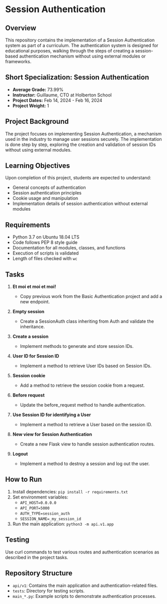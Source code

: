 # Session Authentication

## Overview
This repository contains the implementation of a Session Authentication system as part of a curriculum. The authentication system is designed for educational purposes, walking through the steps of creating a session-based authentication mechanism without using external modules or frameworks.

## Short Specialization: Session Authentication
- **Average Grade:** 73.99%
- **Instructor:** Guillaume, CTO at Holberton School
- **Project Dates:** Feb 14, 2024 - Feb 16, 2024
- **Project Weight:** 1

## Project Background
The project focuses on implementing Session Authentication, a mechanism used in the industry to manage user sessions securely. The implementation is done step by step, exploring the creation and validation of session IDs without using external modules.

## Learning Objectives
Upon completion of this project, students are expected to understand:
- General concepts of authentication
- Session authentication principles
- Cookie usage and manipulation
- Implementation details of session authentication without external modules

## Requirements
- Python 3.7 on Ubuntu 18.04 LTS
- Code follows PEP 8 style guide
- Documentation for all modules, classes, and functions
- Execution of scripts is validated
- Length of files checked with `wc`

## Tasks
1. **Et moi et moi et moi!**
   - Copy previous work from the Basic Authentication project and add a new endpoint.

2. **Empty session**
   - Create a SessionAuth class inheriting from Auth and validate the inheritance.

3. **Create a session**
   - Implement methods to generate and store session IDs.

4. **User ID for Session ID**
   - Implement a method to retrieve User IDs based on Session IDs.

5. **Session cookie**
   - Add a method to retrieve the session cookie from a request.

6. **Before request**
   - Update the before_request method to handle authentication.

7. **Use Session ID for identifying a User**
   - Implement a method to retrieve a User based on the session ID.

8. **New view for Session Authentication**
   - Create a new Flask view to handle session authentication routes.

9. **Logout**
   - Implement a method to destroy a session and log out the user.

## How to Run
1. Install dependencies: `pip install -r requirements.txt`
2. Set environment variables:
   - `API_HOST=0.0.0.0`
   - `API_PORT=5000`
   - `AUTH_TYPE=session_auth`
   - `SESSION_NAME=_my_session_id`
3. Run the main application: `python3 -m api.v1.app`

## Testing
Use curl commands to test various routes and authentication scenarios as described in the project tasks.

## Repository Structure
- `api/v1`: Contains the main application and authentication-related files.
- `tests`: Directory for testing scripts.
- `main_*.py`: Example scripts to demonstrate authentication processes.

